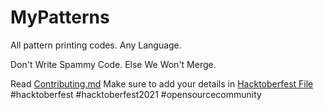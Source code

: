 # MyPatterns
All pattern printing codes. Any Language.

Don't Write Spammy Code. Else We Won't Merge.

Read [Contributing.md](https://github.com/aviraw/MyPatterns/blob/main/CONTRIBUTING.md)
Make sure to add your details in [Hacktoberfest File](https://github.com/aviraw/MyPatterns/blob/main/Hacktoberfest.md)
#hacktoberfest
#hacktoberfest2021
#opensourcecommunity

